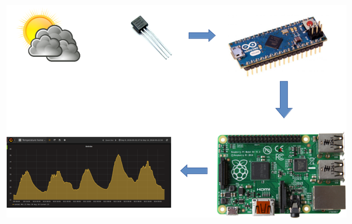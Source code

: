 <!-- .slide:  -->

<h1 style="background: no-repeat url('ressources/pcb.jpg') !important;">
<br>
Construire une station&nbsp;météo<br><span style="font-size:60%">en</span> Node.js<br><span style="font-size:60%">avec un</span> Raspberry PI<br><span style="font-size:60%"> et un</span> Arduino
<br><br><br><br><br><br>
</h1>



## Vue d'ensemble

<!-- .slide: id="master-toc" class="toc" -->

<figure style="position: absolute; top: 50px; width: 100%; left: 0px;">
    <img src="ressources/shema.png" alt=""/>
</figure>
<br><br><br><br><br>
*<span style="font-size:130%">Le tout sans écrire une ligne de C !</span>*
